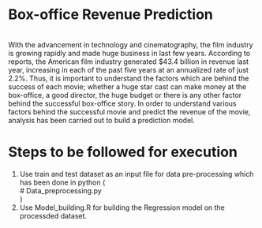 # Box-office Revenue Prediction
<br> With the advancement in technology and cinematography, the film industry is growing rapidly and made huge business in last few years. According to reports, the American film industry generated $43.4 billion in revenue last year, increasing in each of the past five years at an annualized rate of just 2.2%. Thus, it is important to understand the factors which are behind the success of each movie; whether a huge star cast can make money at the box-office, a good director, the huge budget or there is any other factor behind the successful box-office story. In order to understand various factors behind the successful movie and predict the revenue of the movie, analysis has been carried out to build a prediction model. </br>

# Steps to be followed for execution

1. Use train and test dataset as an input file for data pre-processing which has been done in python (<br> # Data_preprocessing.py </br>)
2. Use Model_building.R for building the Regression model on the processded dataset. 
